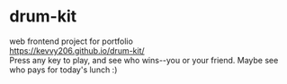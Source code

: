 # drum-kit
web frontend project for portfolio<br>
https://kevvy206.github.io/drum-kit/<br>
Press any key to play, and see who wins--you or your friend. Maybe see who pays for today's lunch :)
